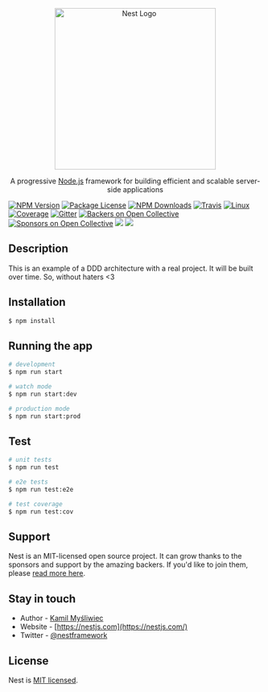 <p align="center">
  <a href="http://nestjs.com/" target="blank"><img src="https://nestjs.com/img/logo_text.svg" width="320" alt="Nest Logo" /></a>
</p>

[travis-image]: https://api.travis-ci.org/nestjs/nest.svg?branch=master
[travis-url]: https://travis-ci.org/nestjs/nest
[linux-image]: https://img.shields.io/travis/nestjs/nest/master.svg?label=linux
[linux-url]: https://travis-ci.org/nestjs/nest
  
  <p align="center">A progressive <a href="http://nodejs.org" target="blank">Node.js</a> framework for building efficient and scalable server-side applications

<a href="https://www.npmjs.com/~nestjscore"><img src="https://img.shields.io/npm/v/@nestjs/core.svg" alt="NPM Version" /></a>
<a href="https://www.npmjs.com/~nestjscore"><img src="https://img.shields.io/npm/l/@nestjs/core.svg" alt="Package License" /></a>
<a href="https://www.npmjs.com/~nestjscore"><img src="https://img.shields.io/npm/dm/@nestjs/core.svg" alt="NPM Downloads" /></a>
<a href="https://travis-ci.org/nestjs/nest"><img src="https://api.travis-ci.org/nestjs/nest.svg?branch=master" alt="Travis" /></a>
<a href="https://travis-ci.org/nestjs/nest"><img src="https://img.shields.io/travis/nestjs/nest/master.svg?label=linux" alt="Linux" /></a>
<a href="https://coveralls.io/github/nestjs/nest?branch=master"><img src="https://coveralls.io/repos/github/nestjs/nest/badge.svg?branch=master#5" alt="Coverage" /></a>
<a href="https://gitter.im/nestjs/nestjs?utm_source=badge&utm_medium=badge&utm_campaign=pr-badge&utm_content=body_badge"><img src="https://badges.gitter.im/nestjs/nestjs.svg" alt="Gitter" /></a>
<a href="https://opencollective.com/nest#backer"><img src="https://opencollective.com/nest/backers/badge.svg" alt="Backers on Open Collective" /></a>
<a href="https://opencollective.com/nest#sponsor"><img src="https://opencollective.com/nest/sponsors/badge.svg" alt="Sponsors on Open Collective" /></a>
  <a href="https://paypal.me/kamilmysliwiec"><img src="https://img.shields.io/badge/Donate-PayPal-dc3d53.svg"/></a>
  <a href="https://twitter.com/nestframework"><img src="https://img.shields.io/twitter/follow/nestframework.svg?style=social&label=Follow"></a>
</p>
  <!--[![Backers on Open Collective](https://opencollective.com/nest/backers/badge.svg)](https://opencollective.com/nest#backer)
  [![Sponsors on Open Collective](https://opencollective.com/nest/sponsors/badge.svg)](https://opencollective.com/nest#sponsor)-->

## Description

This is an example of a DDD architecture with a real project. It will be built over time. So, without haters <3


## Installation

```bash
$ npm install
```

## Running the app

```bash
# development
$ npm run start

# watch mode
$ npm run start:dev

# production mode
$ npm run start:prod
```

## Test

```bash
# unit tests
$ npm run test

# e2e tests
$ npm run test:e2e

# test coverage
$ npm run test:cov
```

## Support

Nest is an MIT-licensed open source project. It can grow thanks to the sponsors and support by the amazing backers. If you'd like to join them, please [read more here](https://docs.nestjs.com/support).

## Stay in touch

- Author - [Kamil Myśliwiec](https://kamilmysliwiec.com)
- Website - [https://nestjs.com](https://nestjs.com/)
- Twitter - [@nestframework](https://twitter.com/nestframework)

## License

  Nest is [MIT licensed](LICENSE).
